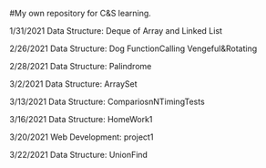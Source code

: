 #My own repository for C&S learning.

1/31/2021
Data Structure:
Deque of Array and Linked List

2/26/2021
Data Structure:
Dog
FunctionCalling
Vengeful&Rotating

2/28/2021
Data Structure:
Palindrome

3/2/2021
Data Structure:
ArraySet


3/13/2021
Data Structure:
CompariosnNTimingTests

3/16/2021
Data Structure:
HomeWork1

3/20/2021
Web Development:
project1

3/22/2021
Data Structure:
UnionFind